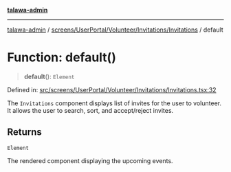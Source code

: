 [**talawa-admin**](../../../../../../README.md)

***

[talawa-admin](../../../../../../README.md) / [screens/UserPortal/Volunteer/Invitations/Invitations](../README.md) / default

# Function: default()

> **default**(): `Element`

Defined in: [src/screens/UserPortal/Volunteer/Invitations/Invitations.tsx:32](https://github.com/bint-Eve/talawa-admin/blob/3ea1bc8148fd1f2efa92a17958ea5a5df0d9cc86/src/screens/UserPortal/Volunteer/Invitations/Invitations.tsx#L32)

The `Invitations` component displays list of invites for the user to volunteer.
It allows the user to search, sort, and accept/reject invites.

## Returns

`Element`

The rendered component displaying the upcoming events.
